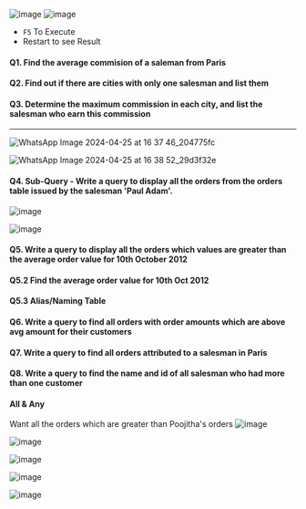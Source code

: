 ![image](https://github.com/nandini-gangrade/Hexaware-Python-Training/assets/87817417/4cb7608b-80d3-423e-b0d9-da867f280047)
![image](https://github.com/nandini-gangrade/Hexaware-Python-Training/assets/87817417/7d99fda1-3226-4dce-bf60-e012cc1f97d2)

- `F5` To Execute
- Restart to see Result

#### Q1. Find the average commision of a saleman from Paris

#### Q2. Find out if there are cities with only one salesman and list them

#### Q3. Determine the maximum commission in each city, and list the salesman who earn this commission

---

![WhatsApp Image 2024-04-25 at 16 37 46_204775fc](https://github.com/nandini-gangrade/Hexaware-Python-Training/assets/87817417/f828d93f-fc3f-477c-9d6f-e6878c57897d)

![WhatsApp Image 2024-04-25 at 16 38 52_29d3f32e](https://github.com/nandini-gangrade/Hexaware-Python-Training/assets/87817417/6b6129e4-ef49-4b19-b791-e3738efdc839)

#### Q4. Sub-Query - Write a query to display all the orders from the orders table issued by the salesman 'Paul Adam'.
![image](https://github.com/nandini-gangrade/Hexaware-Python-Training/assets/87817417/b01144dd-b30e-40a2-bd9a-d4951f68ebc2)


![image](https://github.com/nandini-gangrade/Hexaware-Python-Training/assets/87817417/6608c610-8bb5-4a0e-8ea3-66432975caca)

#### Q5. Write a query to display all the orders which values are greater than the average order value for 10th October 2012

#### Q5.2 Find the average order value for 10th Oct 2012

#### Q5.3 Alias/Naming Table

#### Q6. Write a query to find all orders with order amounts which are above avg amount for their customers

#### Q7. Write a query to find all orders attributed to a salesman in Paris

#### Q8. Write a query to find the name and id of all salesman who had more than one customer

#### All & Any
Want all the orders which are greater than Poojitha's orders
![image](https://github.com/nandini-gangrade/Hexaware-Python-Training/assets/87817417/2455aefc-f190-45ce-aeac-47b7a3c0a9d3)

![image](https://github.com/nandini-gangrade/Hexaware-Python-Training/assets/87817417/42db49cb-0217-44c6-9876-022cffb8bd5d)

![image](https://github.com/nandini-gangrade/Hexaware-Python-Training/assets/87817417/1aac6940-734f-41c1-af87-bbdb82f8e1c2)

![image](https://github.com/nandini-gangrade/Hexaware-Python-Training/assets/87817417/4018650c-b0ae-4ef4-a0d2-3233d4881545)

![image](https://github.com/nandini-gangrade/Hexaware-Python-Training/assets/87817417/27443130-71af-4dca-9f13-4a688215f252)
